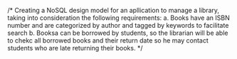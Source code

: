 /* Creating a NoSQL design model for an apllication to manage a library, taking into consideration the following requirements:
    a. Books have an ISBN number and are categorized by author and tagged by keywords to facilitate search
    b. Booksa can be borrowed by students, so the librarian will be able to chekc all borrowed books and their return date so he may contact students who are late returning their books.
*/

